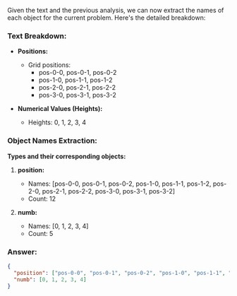 Given the text and the previous analysis, we can now extract the names of each object for the current problem. Here's the detailed breakdown:

### Text Breakdown:
- **Positions:**
  - Grid positions:
    - pos-0-0, pos-0-1, pos-0-2
    - pos-1-0, pos-1-1, pos-1-2
    - pos-2-0, pos-2-1, pos-2-2
    - pos-3-0, pos-3-1, pos-3-2

- **Numerical Values (Heights):**
  - Heights: 0, 1, 2, 3, 4

### Object Names Extraction:

**Types and their corresponding objects:**

1. **position:**
   - Names: [pos-0-0, pos-0-1, pos-0-2, pos-1-0, pos-1-1, pos-1-2, pos-2-0, pos-2-1, pos-2-2, pos-3-0, pos-3-1, pos-3-2]
   - Count: 12

2. **numb:**
   - Names: [0, 1, 2, 3, 4]
   - Count: 5

### Answer:
```json
{
  "position": ["pos-0-0", "pos-0-1", "pos-0-2", "pos-1-0", "pos-1-1", "pos-1-2", "pos-2-0", "pos-2-1", "pos-2-2", "pos-3-0", "pos-3-1", "pos-3-2"],
  "numb": [0, 1, 2, 3, 4]
}
```